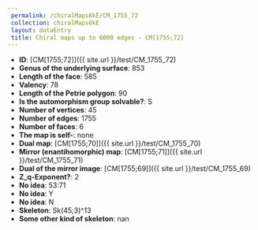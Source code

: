 ```yaml
--- 
 permalink: /chiralMaps6kE/CM_1755_72 
 collection: chiralMaps6kE
 layout: dataEntry
 title: Chiral maps up to 6000 edges - CM[1755;72]
---
```


- **ID**: [CM[1755;72]]({{ site.url }}/test/CM_1755_72)
- **Genus of the underlying surface**: 853
- **Length of the face**: 585
- **Valency**: 78
- **Length of the Petrie polygon**: 90
- **Is the automorphism group solvable?**: S
- **Number of vertices**: 45
- **Number of edges**: 1755
- **Number of faces**: 6
- **The map is self-**: none
- **Dual map**: [CM[1755;70]]({{ site.url }}/test/CM_1755_70)
- **Mirror (enantihomorphic) map**: [CM[1755;71]]({{ site.url }}/test/CM_1755_71)
- **Dual of the mirror image**: [CM[1755;69]]({{ site.url }}/test/CM_1755_69)
- **Z_q-Exponent?**: 2
- **No idea**:  53:71
- **No idea**: Y
- **No idea**: N
- **Skeleton**: Sk(45;3)^13
- **Some other kind of skeleton**: nan
